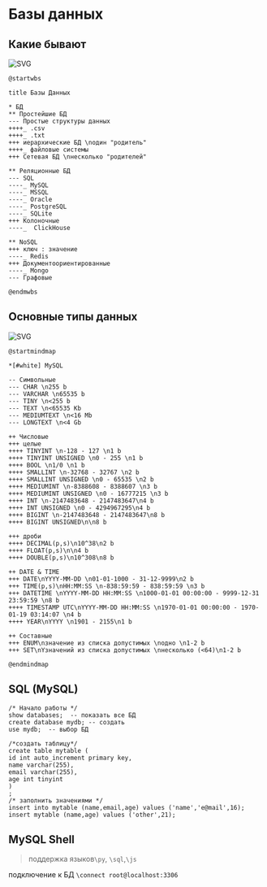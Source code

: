 # Базы данных
## Какие бывают

![SVG](https://www.plantuml.com/plantuml/svg/NLBDJi904BxlKsmuOke3U2Bnua7yaQi9GMX88zA4hZ_UG41CQYH6JbxKDo14mb9eds7cZPpPNQ2Hotoxiz_F32r5gjPHzrUH42fGBL_2EqnXWR642O4KKennA4IH6nDHfFg5NSYmXqymXoM-W8QvRNgUb-jYJFS6TB4F2TK-8TBzpUdkqQygz-lHtGQg1yLGiYn9JOap18qZElKWsPh9opPa9AKXbGMsP6mYhV2ruCHmG5PBM55tvkA0TidN65kV7rBcYnbvZRVQgVFBM8_hVnSUlY3CGhwDwnYVGKDcHyklf79-pDMhol9Z3bTs-BHJgxTyTpWB8zNi-BikeK3vDkmd1p8c6OwiaNib3rj1_Veel8rya-ea99wqh8JYlU587aXO47NAswIgj-GBln54zks4r1FimvgVqAWPENL1kvCcdF6gY9vtBuVjPiXOmeVvrmQRdGjHyjkD6_h2_W00)

```
@startwbs

title Базы Данных

* БД
** Простейшие БД
--- Простые структуры данных
++++_ .csv
++++_ .txt
+++ иерархические БД \nодин "родитель"
++++_ файловые системы
+++ Сетевая БД \nнесколько "родителей"

** Реляционные БД
--- SQL
----_ MySQL
----_ MSSQL
----_ Oracle
----_ PostgreSQL
----_ SQLite
+++ Колоночные
----_  ClickHouse

** NoSQL 
+++ ключ : значение
----_ Redis
+++ Документоориентированные
----_ Mongo
--- Графовые

@endmwbs
```

## Основные типы данных

![SVG](https://www.plantuml.com/plantuml/svg/ZLJTJjH05BxVfvZ4n81huqp_st11eNLfx7ILTet4rGG2YLpG424nteb6lS2NuCfR96nOHU0LJj_8CzDf7HgDRffjptU-ytsdvxHTFZZSV7sujrjjxstk3mRtdjzvyshtSES5uM-B9zbWO1W4Jc0EF-4Chk6o_W9NzJ7C43V8wbgqJgQLwJXaIm9FetM5kOvZjMYPvXi8BVtcbScpKY0Dwr43yYHE9xnDCPVmBI8JsJWVjR1DHeWEXaC2Ns5U7y4bTdKcEneYM7-26LoAa8XuABtJN9GQpFI9GPZfOS38rkty92_IKPx4cAF8mbPrrifud8du0TNHWaTPfiGjqtE5l3WB0xDFwZl8Ms-8JQlg_fMUR_c-IuLYSoKqBTJiCNkYpFKypsIEJbQ29hCzsxTSMsXsWJUjR9tOqxFDm0vSpmmSZRUIZlwbwUjSJNPQDJcvApYlt-7oli6yuSR9Qeh3MjY_Vx28KwOlBL-RuyDi79KgfpKJZoShMQBLKB-p875K9kGkxfWd63RnjDh0dy6v4SkxP0OUZ58gbeTNfX7WhpEMnKf-RItaF2mAjP_G2V30ikvQZRsr4gNabf-c82mDwKue3UM1Ki9Rz60nObfAL1kdK2pAY3ycatBrhyg1zmVb5cK1eLR8x50-KdRtz6qaqNgZA2Keaojr70pKDE44hkkZ-ZsSmXbSTQzSaa_uj88Bk8BJ-ZFCy3o76S6_2uBlvuryIt_0AUuRjtrJVv0Q-46fZ-kFw8NWETPS2rkZdNgHbDXCJ_Jx_uiYVoOOwfE5PxAmvDgBhSTWUQVQLX-zNm00)


```
@startmindmap

*[#white] MySQL

-- Символьные
--- CHAR \n255 b
--- VARCHAR \n65535 b
--- TINY \n<255 b
--- TEXT \n<65535 Kb
--- MEDIUMTEXT \n<16 Mb 
--- LONGTEXT \n<4 Gb 

++ Числовые
+++ целые 
++++ TINYINT \n-128 - 127 \n1 b
++++ TINYINT UNSIGNED \n0 - 255 \n1 b
++++ BOOL \n1/0 \n1 b
++++ SMALLINT \n-32768 - 32767 \n2 b
++++ SMALLINT UNSIGNED \n0 - 65535 \n2 b 
++++ MEDIUMINT \n-8388608 - 8388607 \n3 b
++++ MEDIUMINT UNSIGNED \n0 - 16777215 \n3 b
++++ INT \n-2147483648 - 2147483647\n4 b
++++ INT UNSIGNED \n0 - 4294967295\n4 b
++++ BIGINT \n-2147483648 - 2147483647\n8 b
++++ BIGINT UNSIGNED\n\n8 b

+++ дроби
++++ DECIMAL(p,s)\n10^38\n2 b
++++ FLOAT(p,s)\n\n4 b
++++ DOUBLE(p,s)\n10^308\n8 b

++ DATE & TIME
+++ DATE\nYYYY-MM-DD \n01-01-1000 - 31-12-9999\n2 b
+++ TIME(p,s)\nHH:MM:SS \n-838:59:59 - 838:59:59 \n3 b
+++ DATETIME \nYYYY-MM-DD HH:MM:SS \n1000-01-01 00:00:00 - 9999-12-31 23:59:59 \n8 b
++++ TIMESTAMP UTC\nYYYY-MM-DD HH:MM:SS \n1970-01-01 00:00:00 - 1970-01-19 03:14:07 \n4 b 
++++ YEAR\nYYYY \n1901 - 2155\n1 b

++ Составные
+++ ENUM\nзначение из списка допустимых \nодно \n1-2 b
+++ SET\nYзначений из списка допустимых \nнесколько (<64)\n1-2 b

@endmindmap
```
## SQL (MySQL)

```
/* Начало работы */
show databases;  -- показать все БД
create database mydb; -- создать
use mydb;  -- выбор БД

/*создать таблицу*/
create table mytable (
id int auto_increment primary key,
name varchar(255),
email varchar(255),
age int tinyint
)
;
/* заполнить значениями */
insert into mytable (name,email,age) values ('name','e@mail',16);
insert mytable (name,age) values ('other',21);

```

## MySQL Shell 
> поддержка языков`\py`, `\sql`,`\js` 

подключение к БД `\connect root@localhost:3306`



